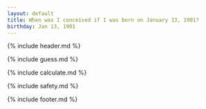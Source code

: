 ```yaml
---
layout: default
title: When was I conceived if I was born on January 13, 1901?
birthday: Jan 13, 1901
---
```


{% include header.md %}

{% include guess.md %}

{% include calculate.md %}

{% include safety.md %}

{% include footer.md %}




